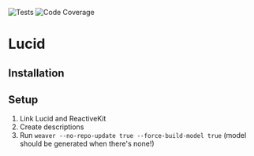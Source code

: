 ![Tests](https://github.com/scribd/Lucid/workflows/Tests/badge.svg) ![Code Coverage](https://s3.amazonaws.com/mobile.scribd.com/badges/Lucid/CodeGen.svg) 

# Lucid

## Installation

## Setup

1. Link Lucid and ReactiveKit
2. Create descriptions
3. Run `weaver --no-repo-update true --force-build-model true` (model should be generated when there's none!)
